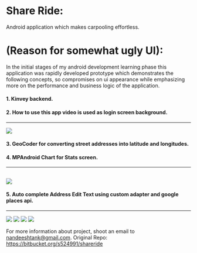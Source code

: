 # Share Ride: 
Android application which makes carpooling effortless.

# (Reason for somewhat ugly UI):
In the initial stages of my android development learning phase this application was rapidly developed prototype which demonstrates the following concepts, so compromises on ui appearance while emphasizing more on the performance and business logic of the application.


#### 1. Kinvey backend.
#### 2. How to use this app video is used as login screen background.
-----------------------
![](https://user-images.githubusercontent.com/10462780/29334142-0bac8d60-81cc-11e7-9e15-fc076ae2a026.gif)
#### 3. GeoCoder for converting street addresses into latitude and longitudes.
#### 4. MPAndroid Chart for Stats screen.
-----------------------
![](https://user-images.githubusercontent.com/10462780/29334161-150221e0-81cc-11e7-94b2-e2a681124284.gif)
-----------------------
#### 5. Auto complete Address Edit Text using custom adapter and google places api.
-----------------------
![](https://user-images.githubusercontent.com/10462780/29334240-5fdd4b04-81cc-11e7-8bc3-8b0649c56e9e.gif)
![](https://user-images.githubusercontent.com/10462780/29334172-1c1d9a72-81cc-11e7-9cbf-782e9b1d30d7.gif)
![](https://user-images.githubusercontent.com/10462780/29334178-265008d6-81cc-11e7-82b9-6317ffab9765.gif)
![](https://user-images.githubusercontent.com/10462780/29334185-2e42b200-81cc-11e7-9395-3009650e1b23.gif)


For more information about project, shoot an email to nandeeshtank@gmail.com.
Original Repo: https://bitbucket.org/s524991/shareride
